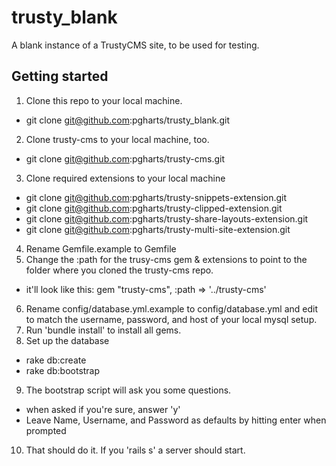 trusty_blank
============

A blank instance of a TrustyCMS site, to be used for testing.

## Getting started

1. Clone this repo to your local machine.
  * git clone git@github.com:pgharts/trusty_blank.git
2. Clone trusty-cms to your local machine, too.
  * git clone git@github.com:pgharts/trusty-cms.git
3. Clone required extensions to your local machine
  * git clone git@github.com:pgharts/trusty-snippets-extension.git
  * git clone git@github.com:pgharts/trusty-clipped-extension.git
  * git clone git@github.com:pgharts/trusty-share-layouts-extension.git
  * git clone git@github.com:pgharts/trusty-multi-site-extension.git
4. Rename Gemfile.example to Gemfile
5. Change the :path for the trusy-cms gem & extensions to point to the folder where you cloned the trusty-cms repo.
  * it'll look like this: gem "trusty-cms", :path => '../trusty-cms'
6. Rename config/database.yml.example to config/database.yml and edit to match the username, password, and host of your local mysql setup.
7. Run 'bundle install' to install all gems.
8. Set up the database
  * rake db:create
  * rake db:bootstrap
9. The bootstrap script will ask you some questions.
  * when asked if you're sure, answer 'y'
  * Leave Name, Username, and Password as defaults by hitting enter when prompted
10. That should do it. If you 'rails s' a server should start.
